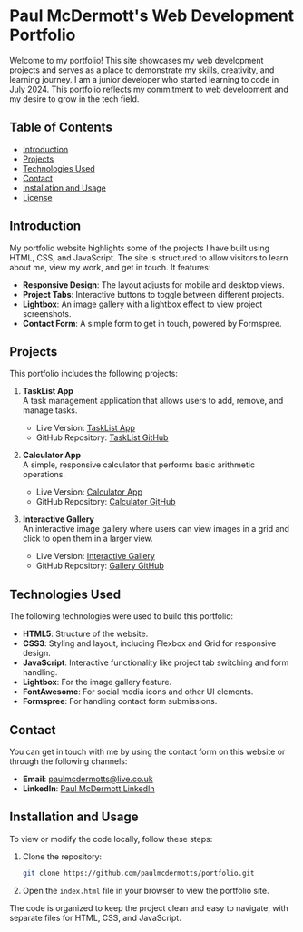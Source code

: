 # Paul McDermott's Web Development Portfolio

Welcome to my portfolio! This site showcases my web development projects and serves as a place to demonstrate my skills, creativity, and learning journey. I am a junior developer who started learning to code in July 2024. This portfolio reflects my commitment to web development and my desire to grow in the tech field.

## Table of Contents

- [Introduction](#introduction)
- [Projects](#projects)
- [Technologies Used](#technologies-used)
- [Contact](#contact)
- [Installation and Usage](#installation-and-usage)
- [License](#license)

## Introduction

My portfolio website highlights some of the projects I have built using HTML, CSS, and JavaScript. The site is structured to allow visitors to learn about me, view my work, and get in touch. It features:

- **Responsive Design**: The layout adjusts for mobile and desktop views.
- **Project Tabs**: Interactive buttons to toggle between different projects.
- **Lightbox**: An image gallery with a lightbox effect to view project screenshots.
- **Contact Form**: A simple form to get in touch, powered by Formspree.

## Projects

This portfolio includes the following projects:

1. **TaskList App**  
   A task management application that allows users to add, remove, and manage tasks.  
   - Live Version: [TaskList App](https://paulmcdermotts.github.io/tasklist/)
   - GitHub Repository: [TaskList GitHub](https://github.com/paulmcdermotts/tasklist.git)

2. **Calculator App**  
   A simple, responsive calculator that performs basic arithmetic operations.  
   - Live Version: [Calculator App](https://paulmcdermotts.github.io/calculator/)
   - GitHub Repository: [Calculator GitHub](https://github.com/paulmcdermotts/calculator.git)

3. **Interactive Gallery**  
   An interactive image gallery where users can view images in a grid and click to open them in a larger view.  
   - Live Version: [Interactive Gallery](https://paulmcdermotts.github.io/intgallery/)
   - GitHub Repository: [Gallery GitHub](https://github.com/paulmcdermotts/intgallery.git)

## Technologies Used

The following technologies were used to build this portfolio:

- **HTML5**: Structure of the website.
- **CSS3**: Styling and layout, including Flexbox and Grid for responsive design.
- **JavaScript**: Interactive functionality like project tab switching and form handling.
- **Lightbox**: For the image gallery feature.
- **FontAwesome**: For social media icons and other UI elements.
- **Formspree**: For handling contact form submissions.

## Contact

You can get in touch with me by using the contact form on this website or through the following channels:

- **Email**: paulmcdermotts@live.co.uk
- **LinkedIn**: [Paul McDermott LinkedIn](https://www.linkedin.com/in/paul-mcdermott-02b226316/)

## Installation and Usage

To view or modify the code locally, follow these steps:

1. Clone the repository:
    ```bash
    git clone https://github.com/paulmcdermotts/portfolio.git
    ```
2. Open the `index.html` file in your browser to view the portfolio site.

The code is organized to keep the project clean and easy to navigate, with separate files for HTML, CSS, and JavaScript.
